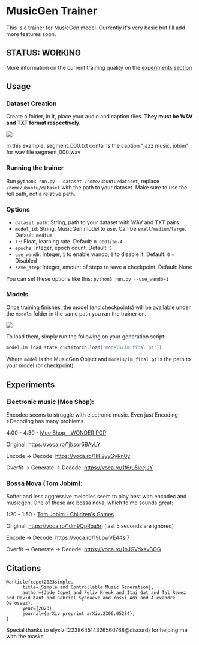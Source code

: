 # MusicGen Trainer

This is a trainer for MusicGen model. Currently it's very basic but I'll add more features soon.

## STATUS: WORKING
More information on the current training quality on the [experiments section](#experiments)

## Usage

### Dataset Creation

Create a folder, in it, place your audio and caption files. **They must be WAV and TXT format respectively.**

![](https://i.imgur.com/AlDlqBI.png)

In this example, segment_000.txt contains the caption "jazz music, jobim" for wav file segment_000.wav

### Running the trainer

Run `python3 run.py --dataset /home/ubuntu/dataset`, replace `/home/ubuntu/dataset` with the path to your dataset. Make sure to use the full path, not a relative path.

### Options

- `dataset_path`: String, path to your dataset with WAV and TXT pairs.
- `model_id`: String, MusicGen model to use. Can be `small`/`medium`/`large`. Default: `medium`
- `lr`: Float, learning rate. Default: `0.0001`/`1e-4`
- `epochs`: Integer, epoch count. Default: `5`
- `use_wandb`: Integer, `1` to enable wandb, `0` to disable it. Default: `0` = Disabled
- `save_step`: Integer, amount of steps to save a checkpoint. Default: None

You can set these options like this: `python3 run.py --use_wandb=1`

### Models

Once training finishes, the model (and checkpoints) will be available under the `models` folder in the same path you ran the trainer on.

![](https://i.imgur.com/Mu19EPb.png)

To load them, simply run the following on your generation script:

```python
model.lm.load_state_dict(torch.load('models/lm_final.pt'))
```

Where `model` is the MusicGen Object and `models/lm_final.pt` is the path to your model (or checkpoint).

## Experiments

### Electronic music (Moe Shop):

Encodec seems to struggle with electronic music. Even just Encoding->Decoding has many problems.

4:00 - 4:30 - [Moe Shop - WONDER POP](https://youtu.be/H4PZ7mju5QQ?t=240)

Original: https://voca.ro/1jbsor6BAyLY

Encode -> Decode: https://voca.ro/1kF2yyGyRn0y

Overfit -> Generate -> Decode: https://voca.ro/1f6ru5ieejJY

### Bossa Nova (Tom Jobim):

Softer and less aggressive melodies seem to play best with encodec and musicgen. One of these are bossa nova, which to me sounds great:

1:20 - 1:50 - [Tom Jobim - Children's Games](https://youtu.be/8KVtgzOTqDw?t=80)

Original: https://voca.ro/1dm9QpRqa5rj (last 5 seconds are ignored)

Encode -> Decode: https://voca.ro/19LpwVE44si7

Overfit -> Generate -> Decode: https://voca.ro/1hJGVdxsvBOG

## Citations

```
@article{copet2023simple,
      title={Simple and Controllable Music Generation},
      author={Jade Copet and Felix Kreuk and Itai Gat and Tal Remez and David Kant and Gabriel Synnaeve and Yossi Adi and Alexandre Défossez},
      year={2023},
      journal={arXiv preprint arXiv:2306.05284},
}
```

Special thanks to elyxlz (223864514326560768@discord) for helping me with the masks.

